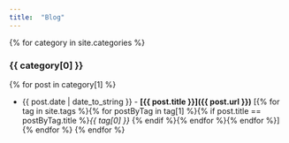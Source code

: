 ```yaml
---
title:  "Blog"
---
```



{% for category in site.categories %}
### {{ category[0] }}

{% for post in category[1] %}
- {{ post.date | date_to_string }} - **[{{ post.title }}]({{ post.url }})** [{% for tag in site.tags %}{% for postByTag in tag[1] %}{% if post.title == postByTag.title %}*{{ tag[0] }}* {% endif %}{% endfor %}{% endfor %}]
{% endfor %}
{% endfor %}